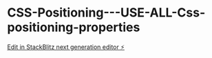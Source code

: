 # CSS-Positioning---USE-ALL-Css-positioning-properties

[Edit in StackBlitz next generation editor ⚡️](https://stackblitz.com/~/github.com/athithyaramaa1/CSS-Positioning---USE-ALL-Css-positioning-properties)